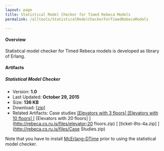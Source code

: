 ```yaml
---
layout: page
title: Statistical Model Checker for Timed Rebeca Models
permalink: /alltools/StatisticalModelCheckerForTimedRebecaModels

---
```


#### Overview
Statistical model checker for Timed Rebeca models is developed as library of Erlang.

#### Artifacts
##### Statistical Model Checker
* Version: **1.0**
* Last Updated: **October 29, 2015**
* Size: **136 KB**
* Download: [ [zip] ](http://rebeca.cs.ru.is/files/TimedRebecaErlangEvaluator/smc-1.0.0-SNAPSHOT.zip)
* Related Artifacts: Case studies [ [Elevators with 3 floors] ](http://rebeca.cs.ru.is/files/elevators-3floors.rebeca) [ [Elevators with 10 floors] ](http://rebeca.cs.ru.is/files/elevators-10floors.rebeca) [ [Elevators with 20 floors] ](http://rebeca.cs.ru.is/files/elevator-20 floors.zip) [ [ticket-9ts-4a.zip] ](http://rebeca.cs.ru.is/files/Case Studies.zip)

Note that you have to install [McErlang-DTime](https://github.com/fredlund/McErlang-DTime) prior to using the statistical model checker.

